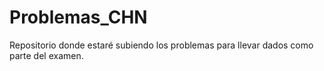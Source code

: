 # Problemas_CHN
Repositorio donde estaré subiendo los problemas para llevar dados como parte del examen. 
